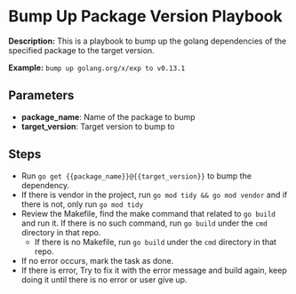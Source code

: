 # Bump Up Package Version Playbook

**Description:** This is a playbook to bump up the golang dependencies of the specified package to the target version.

**Example:** `bump up golang.org/x/exp to v0.13.1`

## Parameters

- **package_name**: Name of the package to bump
- **target_version**: Target version to bump to

## Steps

- Run `go get {{package_name}}@{{target_version}}` to bump the dependency.
- If there is vendor in the project, run `go mod tidy && go mod vendor` and if there is not, only run `go mod tidy`
- Review the Makefile, find the make command that related to `go build` and run it. If there is no such command, run `go build` under the `cmd` directory in that repo.
  - If there is no Makefile, run `go build` under the `cmd` directory in that repo.
- If no error occurs, mark the task as done.
- If there is error, Try to fix it with the error message and build again, keep doing it until there is no error or user give up.
